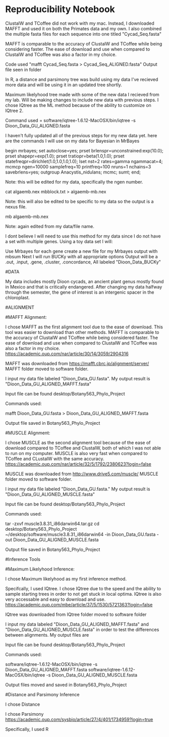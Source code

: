 # Reproducibility Notebook 

ClustalW and TCoffee did not work with my mac. Instead, I downloaded MAFFT
and used it on both the Primates data and my own. I also combined the
multiple fasta files for each sequence into one titled "Cycad_Seq.fasta"

MAFFT is comparable to the accuracy of ClustalW and TCoffee while being
considering faster. The ease of download and use when compared to ClustalW
and TCoffee was also a factor in my choice. 

Code used "mafft Cycad_Seq.fasta > Cycad_Seq_ALIGNED.fasta"
Output file seen in folder

In R, a distance and parsimony tree was build using my data
I've recieved more data and will be using it in an updated tree shortly.

Maximum likelyhood tree made with some of the new data I recieved from my
lab. Will be making changes to include new data with previous steps.
I chose IQtree as the ML method because of the ability to customize on
IQtree 2.

Command used = software/iqtree-1.6.12-MacOSX/bin/iqtree -s Dioon_Data_GU_ALIGNED.fasta

I haven't fully updated all of the previous steps for my new data yet.
here are the commands I will use on my data for Bayesian in MrBayes


begin mrbayes;
 set autoclose=yes;
 prset brlenspr=unconstrained:exp(10.0);
 prset shapepr=exp(1.0);
 prset tratiopr=beta(1.0,1.0);
 prset statefreqpr=dirichlet(1.0,1.0,1.0,1.0);
 lset nst=2 rates=gamma ngammacat=4;
 mcmcp ngen=10000 samplefreq=10 printfreq=100 nruns=1 nchains=3 savebrlens=yes;
 outgroup Anacystis_nidulans;
 mcmc;
 sumt;
end;

Note: this will be edited for my data, specifically the ngen number.

cat algaemb.nex mbblock.txt > algaemb-mb.nex

Note: this will also be edited to be specific to my data so the output
is a nexus file.

mb algaemb-mb.nex

Note: again edited from my data/file name.

I dont believe I will need to use this method for my data since I do not
have a set with multiple genes. Using a toy data set I will:

Use Mrbayes for each gene
create a new file for my Mrbayes output with mbsum
Next I will run BUCKy with all appropriate options
Output will be a .out, .input, .gene, .cluster, .concordance, All labeled
"Dioon_Data_BUCKy"

#DATA

My data includes mostly Dioon cycads, an ancient plant genus mostly
found in Mexico and that is critically endangered. After changing my data
halfway through the semester, the gene of interest is an intergenic spacer
in the chloroplast. 

#ALIGNMENT

#MAFFT Alignment:

I chose MAFFT as the first alignment tool due to the ease of download.
This tool was easier to download than other methods. MAFFT is comparable
to the accuracy of ClustalW and TCoffee while being considered faster.
The ease of download and use when compared to ClustalW and TCoffee was
also a factor in my choice.
https://academic.oup.com/nar/article/30/14/3059/2904316

MAFFT was downloaded from https://mafft.cbrc.jp/alignment/server/
MAFFT folder moved to software folder. 

I input my data file labeled "Dioon_Data_GU.fasta". My output result is
"Dioon_Data_GU_ALIGNED_MAFFT.fasta"

Input file can be found desktop/Botany563_Phylo_Project

Commands used:

mafft Dioon_Data_GU.fasta > Dioon_Data_GU_ALIGNED_MAFFT.fasta

Output file saved in Botany563_Phylo_Project

#MUSCLE Alignment:

I chose MUSCLE as the second alignment tool because of the ease of
download compared to TCoffee and ClustalW, both of which I was not able
to run on my computer. MUSCLE is also very fast when compared to TCoffee
and CLustalW with the same accuracy.
https://academic.oup.com/nar/article/32/5/1792/2380623?login=false

MUSCLE was downloaded from http://www.drive5.com/muscle/
MUSCLE folder moved to software folder.

I input my data file labeled "Dioon_Data_GU.fasta." My output result is
"Dioon_Data_GU_ALIGNED_MUSCLE.fasta"

Input file can be found desktop/Botany563_Phylo_Project

Commands used:

tar -zxvf muscle3.8.31_i86darwin64.tar.gz
cd desktop/Botany563_Phylo_Project
~/desktop/software/muscle3.8.31_i86darwin64 -in Dioon_Data_GU.fasta -out Dioon_Data_GU_ALIGNED_MUSCLE.fasta

Output file saved in Botany563_Phylo_Project

#Inference Tools

#Maximum Likelyhood Inference:

I chose Maximum likelyhood as my first inference method.

Specifcally, I used IQtree. I chose IQtree due to the speed and the ability
to sample starting trees in order to not get stuck in local optima.
IQtree is also very accessable and easy to download and use.
https://academic.oup.com/mbe/article/37/5/1530/5721363?login=false

IQtree was downloaded from
IQtree folder moved to software folder

I input my data labeled "Dioon_Data_GU_ALIGNED_MAFFT.fasta" and
"Dioon_Data_GU_ALIGNED_MUSCLE.fasta" in order to test the differences
between alignments. My output files are

Input file can be found desktop/Botany563_Phylo_Project

Commands used:

software/iqtree-1.6.12-MacOSX/bin/iqtree -s Dioon_Data_GU_ALIGNED_MAFFT.fasta
software/iqtree-1.6.12-MacOSX/bin/iqtree -s Dioon_Data_GU_ALIGNED_MUSCLE.fasta

Output files moved and saved in Botany563_Phylo_Project


#Distance and Parsimony Inference 

I chose Distance

I chose Parsimony
https://academic.oup.com/sysbio/article/27/4/401/1734959?login=true

Specifically, I used R
